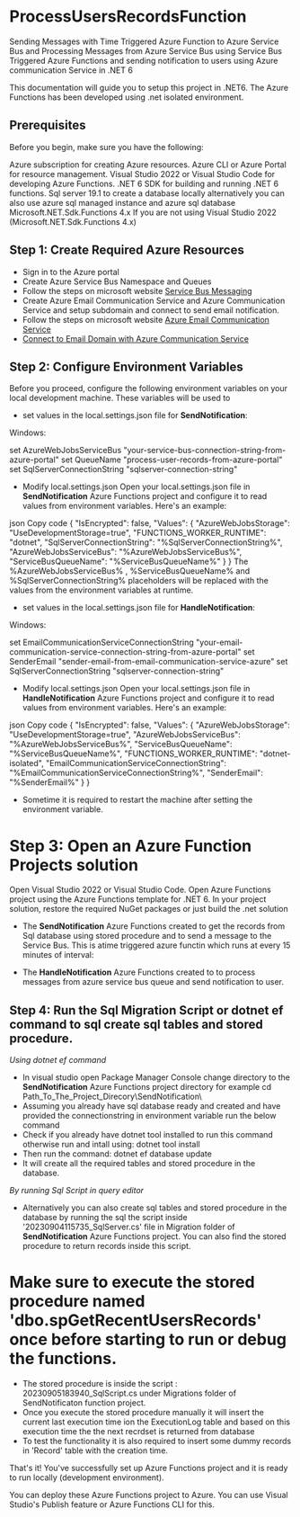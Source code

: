 # ProcessUsersRecordsFunction
Sending Messages with Time Triggered Azure Function to Azure Service Bus and Processing Messages from Azure Service Bus using Service Bus Triggered Azure Functions and sending notification to users using Azure communication Service in .NET 6

This documentation will guide you to setup this project in .NET6. The Azure Functions has been developed using .net isolated environment.

## Prerequisites

Before you begin, make sure you have the following:

Azure subscription for creating Azure resources.
Azure CLI or Azure Portal for resource management.
Visual Studio 2022 or Visual Studio Code for developing Azure Functions.
.NET 6 SDK for building and running .NET 6 functions.
Sql server 19.1 to create a database locally alternatively you can also use azure sql managed instance and azure sql database
Microsoft.NET.Sdk.Functions 4.x If you are not using Visual Studio 2022 (Microsoft.NET.Sdk.Functions 4.x)

## Step 1: Create Required Azure Resources
+ Sign in to the Azure portal
+ Create Azure Service Bus Namespace and Queues 
+ Follow the steps on microsoft website [Service Bus Messaging ](https://learn.microsoft.com/en-us/azure/service-bus-messaging/service-bus-quickstart-portal)
+ Create Azure Email Communication Service and Azure Communication Service and setup subdomain and connect to send email notification.
+ Follow the steps on microsoft website [Azure Email Communication Service](https://learn.microsoft.com/en-us/azure/communication-services/quickstarts/email/create-email-communication-resource)
+ [Connect to Email Domain with Azure Communication Service](https://learn.microsoft.com/en-us/azure/communication-services/quickstarts/email/connect-email-communication-resource?pivots=azure-portal)


## Step 2: Configure Environment Variables
Before you proceed, configure the following environment variables on your local development machine. These variables will be used to 

+ set values in the local.settings.json file for **SendNotification**:

Windows:

set AzureWebJobsServiceBus "your-service-bus-connection-string-from-azure-portal"
set QueueName "process-user-records-from-azure-portal"
set SqlServerConnectionString "sqlserver-connection-string"

+ Modify local.settings.json
Open your local.settings.json file in **SendNotification** Azure Functions project and configure it to read values from environment variables. Here's an example:

json
Copy code
{
    "IsEncrypted": false,
  "Values": {
    "AzureWebJobsStorage": "UseDevelopmentStorage=true",
    "FUNCTIONS_WORKER_RUNTIME": "dotnet",
    "SqlServerConnectionString": "%SqlServerConnectionString%",
    "AzureWebJobsServiceBus": "%AzureWebJobsServiceBus%",
    "ServiceBusQueueName": "%ServiceBusQueueName%"
  }
}
The %AzureWebJobsServiceBus% , %ServiceBusQueueName% and %SqlServerConnectionString% placeholders will be replaced with the values from the environment variables at runtime.

+ set values in the local.settings.json file for **HandleNotification**:

Windows:

set EmailCommunicationServiceConnectionString "your-email-communication-service-connection-string-from-azure-portal"
set SenderEmail "sender-email-from-email-communication-service-azure"
set SqlServerConnectionString "sqlserver-connection-string"

+ Modify local.settings.json
Open your local.settings.json file in **HandleNotification** Azure Functions project and configure it to read values from environment variables. Here's an example:

json
Copy code
{
    "IsEncrypted": false,
  "Values": {
    "AzureWebJobsStorage": "UseDevelopmentStorage=true",
    "AzureWebJobsServiceBus": "%AzureWebJobsServiceBus%",
    "ServiceBusQueueName": "%ServiceBusQueueName%",
    "FUNCTIONS_WORKER_RUNTIME": "dotnet-isolated",
    "EmailCommunicationServiceConnectionString": "%EmailCommunicationServiceConnectionString%",
    "SenderEmail": "%SenderEmail%"
  }
}

+ Sometime it is required to restart the machine after setting the environment variable.

# Step 3: Open an Azure Function Projects solution
Open Visual Studio 2022 or Visual Studio Code.
Open Azure Functions project using the Azure Functions template for .NET 6.
In your project solution, restore the required NuGet packages or just build the .net solution

+ The **SendNotification** Azure Functions created to get the records from Sql database using stored procedure and to send a message to the Service Bus. This is atime triggered azure functin which runs at every 15 minutes of interval:

+ The **HandleNotification** Azure Functions created to  to process messages from azure service bus queue and send 
notification to user.

## Step 4: Run the Sql Migration Script or dotnet ef command to sql create sql tables and stored procedure.

*Using dotnet ef command*
+ In visual studio open Package Manager Console change directory to the **SendNotification** Azure Functions project directory
for example cd Path_To_The_Project_Direcory\SendNotification\
+ Assuming you already have sql database ready and created and have provided the connectionstring in environment variable run the below command
+ Check if you already have dotnet tool installed to run this command otherwise run and intall using: dotnet tool install
+ Then run the command: dotnet ef database update
+ It will create all the required tables and stored procedure in the database.

*By running Sql Script in query editor*
+ Alternatively you can also create sql tables and stored procedure in the database by running the sql the script inside '20230904115735_SqlServer.cs' file in Migration folder of **SendNotification** Azure Functions project. You can also find the stored procedure to return records inside this script.

# Make sure to execute the stored procedure named 'dbo.spGetRecentUsersRecords' once before starting to run or debug the functions.
+ The stored procedure is inside the script : 20230905183940_SqlScript.cs under Migrations folder of SendNotificaton function project.
+ Once you execute the stored procedure manually it will insert the current last execution time ion the ExecutionLog table and based on this execution time the the next recrdset is returned from database
+ To test the functionality it is also required to insert some dummy records in 'Record' table with the creation time.

That's it! You've successfully set up Azure Functions project and it is ready to run locally (development environment).

You can deploy these Azure Functions project to Azure. You can use Visual Studio's Publish feature or Azure Functions CLI for this.

